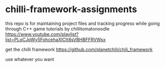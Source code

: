 # chilli-framework-assignments

this repo is for maintaining project files and tracking progress while going through C++ game tutorials by chillitomatonoodle
https://www.youtube.com/playlist?list=PLqCJpWy5FohcehaXlCIt8sVBHBFFRVWsx

get the chilli framework https://github.com/planetchili/chili_framework

use whatever you want

